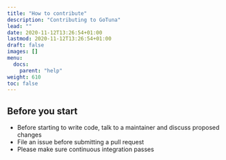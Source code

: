 ```yaml
---
title: "How to contribute"
description: "Contributing to GoTuna"
lead: ""
date: 2020-11-12T13:26:54+01:00
lastmod: 2020-11-12T13:26:54+01:00
draft: false
images: []
menu:
  docs:
    parent: "help"
weight: 610
toc: false
---
```


## Before you start

- Before starting to write code, talk to a maintainer and discuss proposed changes
- File an issue before submitting a pull request
- Please make sure continuous integration passes

